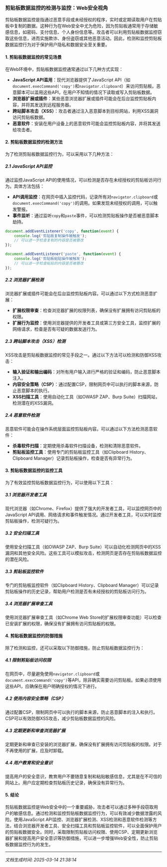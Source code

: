 ### 剪贴板数据监控的检测与监控：Web安全视角

剪贴板数据监控是指通过恶意手段或未经授权的程序，实时或定期读取用户在剪贴板中复制的数据。这种行为在Web安全中尤为危险，因为剪贴板通常用于存储敏感信息，如密码、支付信息、个人身份信息等。攻击者可以利用剪贴板数据监控窃取这些信息，进而实施欺诈、身份盗窃或其他恶意活动。因此，检测和监控剪贴板数据监控行为对于保护用户隐私和数据安全至关重要。

#### 1. 剪贴板数据监控的常见场景

在Web环境中，剪贴板数据监控通常通过以下几种方式实现：

- **JavaScript API滥用**：现代浏览器提供了JavaScript API（如`document.execCommand('copy')`和`navigator.clipboard`）来访问剪贴板。恶意脚本可以滥用这些API，在用户不知情的情况下读取或写入剪贴板数据。
- **浏览器扩展或插件**：某些恶意浏览器扩展或插件可能会在后台监控剪贴板内容，并将其发送到远程服务器。
- **跨站脚本攻击（XSS）**：攻击者通过注入恶意脚本到目标网站，利用XSS漏洞访问剪贴板数据。
- **恶意软件**：安装在用户设备上的恶意软件可能会监控剪贴板内容，并将其发送给攻击者。

#### 2. 剪贴板数据监控的检测方法

为了检测剪贴板数据监控行为，可以采用以下几种方法：

##### 2.1 JavaScript API监控

通过监控JavaScript API的使用情况，可以检测是否存在未经授权的剪贴板访问行为。具体方法包括：

- **API调用监控**：在网页中插入监控代码，记录所有对`navigator.clipboard`或`document.execCommand('copy')`的调用。如果发现未经授权的调用，可以触发警报。
- **事件监听**：通过监听`copy`和`paste`事件，可以检测剪贴板操作是否被恶意脚本劫持。

```javascript
document.addEventListener('copy', function(event) {
    console.log('剪贴板复制操作被触发');
    // 可以进一步检查复制的内容是否被篡改
});

document.addEventListener('paste', function(event) {
    console.log('剪贴板粘贴操作被触发');
    // 可以进一步检查粘贴的内容是否被篡改
});
```

##### 2.2 浏览器扩展检测

浏览器扩展或插件可能会在后台监控剪贴板内容。可以通过以下方式检测恶意扩展：

- **扩展权限审查**：检查浏览器扩展的权限列表，确保没有扩展拥有访问剪贴板的权限。
- **扩展行为监控**：使用浏览器提供的开发者工具或第三方安全工具，监控扩展的网络请求，检查是否有可疑的数据发送行为。

##### 2.3 跨站脚本攻击（XSS）检测

XSS攻击是剪贴板数据监控的常见手段之一。通过以下方法可以检测和防御XSS攻击：

- **输入验证和输出编码**：对所有用户输入进行严格的验证和编码，防止恶意脚本注入。
- **内容安全策略（CSP）**：通过配置CSP，限制网页中可以执行的脚本来源，防止恶意脚本的执行。
- **XSS扫描工具**：使用自动化工具（如OWASP ZAP、Burp Suite）扫描网站，检测潜在的XSS漏洞。

##### 2.4 恶意软件检测

恶意软件可能会在操作系统层面监控剪贴板内容。可以通过以下方法检测恶意软件：

- **杀毒软件扫描**：定期使用杀毒软件扫描设备，检测和清除恶意软件。
- **剪贴板监控工具**：使用专门的剪贴板监控工具（如Clipboard History、Clipboard Manager）记录剪贴板操作，检查是否有异常行为。

#### 3. 剪贴板数据监控的监控工具

为了有效监控剪贴板数据监控行为，可以使用以下工具：

##### 3.1 浏览器开发者工具

现代浏览器（如Chrome、Firefox）提供了强大的开发者工具，可以监控网页中的JavaScript API调用、网络请求和事件触发情况。通过开发者工具，可以实时监控剪贴板操作，检测可疑行为。

##### 3.2 安全扫描工具

使用安全扫描工具（如OWASP ZAP、Burp Suite）可以自动化检测网页中的XSS漏洞和其他安全风险。这些工具可以模拟攻击，检测网页是否存在剪贴板数据监控的潜在风险。

##### 3.3 剪贴板监控软件

专门的剪贴板监控软件（如Clipboard History、Clipboard Manager）可以记录剪贴板操作的历史记录，帮助用户检测是否有未经授权的剪贴板访问行为。

##### 3.4 浏览器扩展审查工具

使用浏览器扩展审查工具（如Chrome Web Store的扩展权限审查功能）可以检查已安装扩展的权限，确保没有扩展拥有访问剪贴板的权限。

#### 4. 剪贴板数据监控的防御措施

除了检测和监控，还可以采取以下防御措施，防止剪贴板数据监控行为：

##### 4.1 限制剪贴板访问权限

在网页中，尽量避免使用`navigator.clipboard`或`document.execCommand('copy')`等API，除非确实需要访问剪贴板。如果必须使用这些API，应确保在用户明确授权的情况下进行。

##### 4.2 使用内容安全策略（CSP）

通过配置CSP，限制网页中可以执行的脚本来源，防止恶意脚本的注入和执行。CSP可以有效防御XSS攻击，减少剪贴板数据监控的风险。

##### 4.3 定期更新和审查浏览器扩展

定期更新和审查已安装的浏览器扩展，确保没有扩展拥有访问剪贴板的权限。对于不再使用的扩展，应及时卸载。

##### 4.4 用户教育和安全意识

提高用户的安全意识，教育用户不要随意复制和粘贴敏感信息，尤其是在不可信的网站上。用户应定期检查剪贴板历史记录，确保没有异常行为。

#### 5. 结论

剪贴板数据监控是Web安全中的一个重要威胁，攻击者可以通过多种手段窃取用户的敏感信息。通过检测和监控剪贴板数据监控行为，可以有效减少数据泄露的风险。使用JavaScript API监控、浏览器扩展检测、XSS检测和恶意软件检测等方法，结合浏览器开发者工具、安全扫描工具和剪贴板监控软件，可以全面保护用户的剪贴板数据安全。同时，采取限制剪贴板访问权限、使用CSP、定期更新浏览器扩展和提高用户安全意识等防御措施，可以进一步增强Web安全性，防止剪贴板数据监控行为的发生。

---

*文档生成时间: 2025-03-14 21:38:14*



